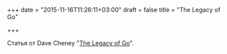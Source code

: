 +++
date = "2015-11-16T11:26:11+03:00"
draft = false
title = "The Legacy of Go"

+++

<p>Статья от Dave Cheney&nbsp;&quot;<a href="http://dave.cheney.net/2015/11/15/the-legacy-of-go">The Legacy of Go</a>&quot;.</p>

